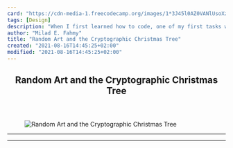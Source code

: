 ```yaml
---
card: "https://cdn-media-1.freecodecamp.org/images/1*3J45l0AZ0VANlUsoXzZKYg.jpeg"
tags: [Design]
description: "When I first learned how to code, one of my first tasks was s"
author: "Milad E. Fahmy"
title: "Random Art and the Cryptographic Christmas Tree"
created: "2021-08-16T14:45:25+02:00"
modified: "2021-08-16T14:45:25+02:00"
---
```

<div class="site-wrapper">
<main id="site-main" class="site-main outer">
<div class="inner">
<article class="post-full post tag-design tag-tech tag-life-lessons tag-programming tag-startup ">
<header class="post-full-header">
<h1 class="post-full-title">Random Art and the Cryptographic Christmas Tree</h1>
</header>
<figure class="post-full-image">
<picture>
<source media="(max-width: 700px)" sizes="1px" srcset="data:image/gif;base64,R0lGODlhAQABAIAAAAAAAP///yH5BAEAAAAALAAAAAABAAEAAAIBRAA7 1w">
<source media="(min-width: 701px)" sizes="(max-width: 800px) 400px,
(max-width: 1170px) 700px,
1400px" srcset="https://cdn-media-1.freecodecamp.org/images/1*3J45l0AZ0VANlUsoXzZKYg.jpeg 300w,
https://cdn-media-1.freecodecamp.org/images/1*3J45l0AZ0VANlUsoXzZKYg.jpeg 600w,
https://cdn-media-1.freecodecamp.org/images/1*3J45l0AZ0VANlUsoXzZKYg.jpeg 1000w,
https://cdn-media-1.freecodecamp.org/images/1*3J45l0AZ0VANlUsoXzZKYg.jpeg 2000w">
<img onerror="this.style.display='none'" src="https://cdn-media-1.freecodecamp.org/images/1*3J45l0AZ0VANlUsoXzZKYg.jpeg" alt="Random Art and the Cryptographic Christmas Tree">
</picture>
</figure>
<section class="post-full-content">
<div class="post-content">
</div>
<hr>
<hr>
</section>
</article>
</div>
</main>
</div>
<!-- Google Tag Manager (noscript) -->
<!-- End Google Tag Manager (noscript) -->
